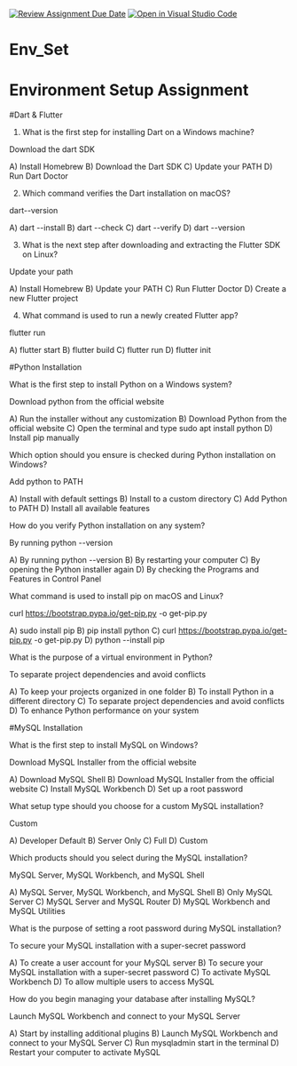 [![Review Assignment Due Date](https://classroom.github.com/assets/deadline-readme-button-22041afd0340ce965d47ae6ef1cefeee28c7c493a6346c4f15d667ab976d596c.svg)](https://classroom.github.com/a/vnsr1XuU)
[![Open in Visual Studio Code](https://classroom.github.com/assets/open-in-vscode-2e0aaae1b6195c2367325f4f02e2d04e9abb55f0b24a779b69b11b9e10269abc.svg)](https://classroom.github.com/online_ide?assignment_repo_id=16188784&assignment_repo_type=AssignmentRepo)
# Env_Set

# Environment Setup Assignment

#Dart & Flutter 

1. What is the first step for installing Dart on a Windows machine?

  Download the dart SDK

A) Install Homebrew
B) Download the Dart SDK
C) Update your PATH
D) Run Dart Doctor


2. Which command verifies the Dart installation on macOS?

  dart--version

A) dart --install
B) dart --check
C) dart --verify
D) dart --version


3. What is the next step after downloading and extracting the Flutter SDK on Linux?

  Update your path

A) Install Homebrew
B) Update your PATH
C) Run Flutter Doctor
D) Create a new Flutter project


4. What command is used to run a newly created Flutter app?

  flutter run

A) flutter start
B) flutter build
C) flutter run
D) flutter init


#Python Installation

What is the first step to install Python on a Windows system?

  Download python from the official website

A) Run the installer without any customization
B) Download Python from the official website
C) Open the terminal and type sudo apt install python
D) Install pip manually

Which option should you ensure is checked during Python installation on Windows?

  Add python to PATH

A) Install with default settings
B) Install to a custom directory
C) Add Python to PATH
D) Install all available features

How do you verify Python installation on any system?

  By running python --version

A) By running python --version
B) By restarting your computer
C) By opening the Python installer again
D) By checking the Programs and Features in Control Panel

What command is used to install pip on macOS and Linux?

curl https://bootstrap.pypa.io/get-pip.py -o get-pip.py

A) sudo install pip
B) pip install python
C) curl https://bootstrap.pypa.io/get-pip.py -o get-pip.py
D) python --install pip

What is the purpose of a virtual environment in Python?

To separate project dependencies and avoid conflicts

A) To keep your projects organized in one folder
B) To install Python in a different directory
C) To separate project dependencies and avoid conflicts
D) To enhance Python performance on your system

#MySQL Installation

What is the first step to install MySQL on Windows?

Download MySQL Installer from the official website

A) Download MySQL Shell
B) Download MySQL Installer from the official website
C) Install MySQL Workbench
D) Set up a root password

What setup type should you choose for a custom MySQL installation?

  Custom

A) Developer Default
B) Server Only
C) Full
D) Custom

Which products should you select during the MySQL installation?

MySQL Server, MySQL Workbench, and MySQL Shell

A) MySQL Server, MySQL Workbench, and MySQL Shell
B) Only MySQL Server
C) MySQL Server and MySQL Router
D) MySQL Workbench and MySQL Utilities

What is the purpose of setting a root password during MySQL installation?

 To secure your MySQL installation with a super-secret password

A) To create a user account for your MySQL server
B) To secure your MySQL installation with a super-secret password
C) To activate MySQL Workbench
D) To allow multiple users to access MySQL

How do you begin managing your database after installing MySQL?

Launch MySQL Workbench and connect to your MySQL Server

A) Start by installing additional plugins
B) Launch MySQL Workbench and connect to your MySQL Server
C) Run mysqladmin start in the terminal
D) Restart your computer to activate MySQL
